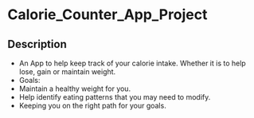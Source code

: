 # Calorie_Counter_App_Project

## Description
* An App to help keep track of your calorie intake. Whether it is to help lose, gain or maintain weight. 
 * Goals:
* Maintain a healthy weight for you.
* Help identify eating patterns that you may need to modify.
* Keeping you on the right path for your goals.
